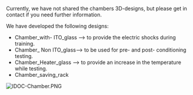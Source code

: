 

Currently, we have not shared the chambers 3D-designs, but please get in contact if you need further information.



We have developed the following designs:

- Chamber_with- ITO_glass --> to provide the electric shocks during training.
- Chamber_ Non ITO_glass--> to be used for pre- and post- conditioning  testing.
- Chamber_Heater_glass --> to provide an increase in the temperature while testing. 
- Chamber_saving_rack 



![IDOC-Chamber.PNG](......./docs/assets/Images/IDOC-Chamber.PNG)


